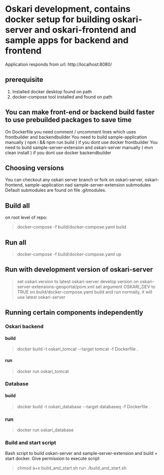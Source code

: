 # Oskari development, contains docker setup for building oskari-server and oskari-frontend and sample apps for backend and frontend

Application responds from url:
http://localhost:8080/

## prerequisite
1. Installed docker desktop found on path
2. docker-compose tool installed and found on path

## You can make front-end or backend build faster to use prebuilded packages to save time
On Dockerfile you need comment / uncomment lines which uses frontbuilder and backendbuilder
You need to build sample-application manually ( npm i && npm run build ) if you dont use docker frontbuilder
You need to build sample-server-extension and oskari-server manually ( mvn clean install ) if you dont use docker backendbuilder

## Choosing versions
You can checkout any oskari server branch or fork on 
oskari-server, oskari-frontend, sample-application nad sample-server-extension submodules
Default submodules are found on file .gitmodules.

## Build all
on root level of repo:
>docker-compose -f build/docker-compose.yaml build

## Run all
>docker-compose -f build/docker-compose.yaml up

## Run with development version of oskari-server
>set oskari.version to latest oskari-server develop version on oskari-server-extensions-geoportal/pom.xml
>set argument OSKARI_DEV to TRUE on build/docker-compose.yaml
>build and run normally, it will use latest oskari-server

## Running certain components independently

### Oskari backend
#### build
>docker build -t oskari_tomcat --target tomcat -f Dockerfile .
#### run
>docker run oskari_tomcat

### Database
#### build
>docker build -t oskari_database --target databaseq -f Dockerfile .

### run
>docker run oskari_database

### Build and start script
Bash script to build oskari-server and sample-server-extension and build + start docker.
Give permission to execute script
>chmod a+x build_and_start.sh
run
>./build_and_start.sh
